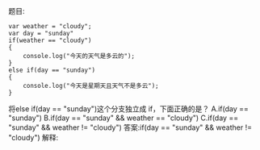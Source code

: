题目:

    var weather = "cloudy";
    var day = "sunday"
    if(weather == "cloudy")
    {
        console.log("今天的天气是多云的");
    }
    else if(day == "sunday")
    {
        console.log("今天是星期天且天气不是多云");
    }
将else if(day == "sunday")这个分支独立成 if，下面正确的是？
A.if(day == "sunday")
B.if(day == "sunday" && weather == "cloudy")
C.if(day == "sunday" && weather != "cloudy")
答案:if(day == "sunday" && weather != "cloudy")
解释: